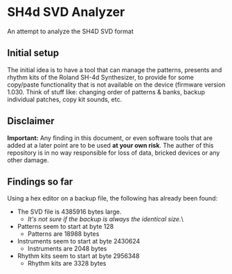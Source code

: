 # SH4d SVD Analyzer

An attempt to analyze the SH4D SVD format

## Initial setup

The initial idea is to have a tool that can manage the patterns, presents and rhythm kits of the Roland SH-4d Synthesizer, to provide for some copy/paste functionality that is not available on the device (firmware version 1.030. Think of stuff like: changing order of patterns & banks, backup individual patches, copy kit sounds, etc.

## Disclaimer

__Important:__ Any finding in this document, or even software tools that are added at a later point are to be used __at your own risk__. The auther of this repository is in no way responsible for loss of data, bricked devices or any other damage.

## Findings so far

Using a hex editor on a backup file, the following has already been found:

- The SVD file is 4385916 bytes large.
  - _It's not sure if the backup is always the identical size._\
- Patterns seem to start at byte 128
  - Patterns are 18988 bytes
- Instruments seem to start at byte 2430624
  - Instruments are 2048 bytes
- Rhythm kits seem to start at byte 2956348
  - Rhythm kits are 3328 bytes
